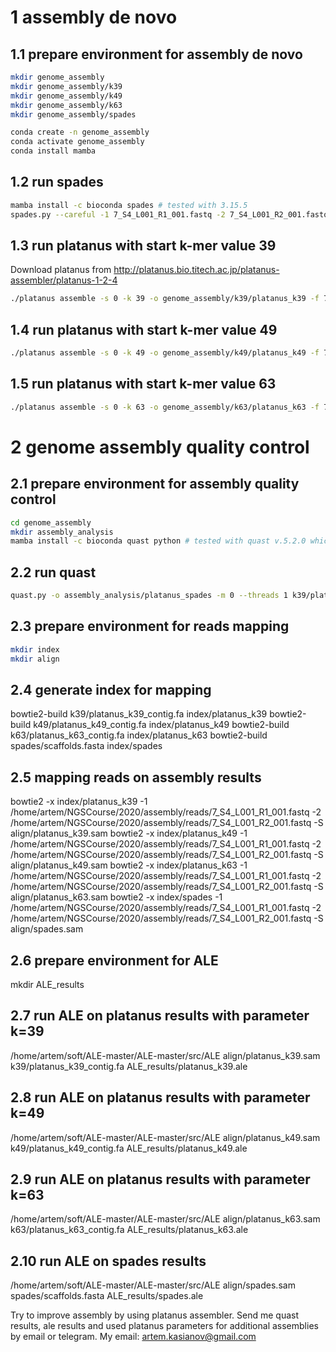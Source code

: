 # 1 assembly de novo
## 1.1 prepare environment for assembly de novo
```bash
mkdir genome_assembly
mkdir genome_assembly/k39
mkdir genome_assembly/k49
mkdir genome_assembly/k63
mkdir genome_assembly/spades

conda create -n genome_assembly
conda activate genome_assembly
conda install mamba
```
## 1.2 run spades
```bash
mamba install -c bioconda spades # tested with 3.15.5
spades.py --careful -1 7_S4_L001_R1_001.fastq -2 7_S4_L001_R2_001.fastq -o genome_assembly/spades
```
## 1.3 run platanus with start k-mer value 39
Download platanus from http://platanus.bio.titech.ac.jp/platanus-assembler/platanus-1-2-4
```bash
./platanus assemble -s 0 -k 39 -o genome_assembly/k39/platanus_k39 -f 7_S4_L001_R1_001.fastq 7_S4_L001_R2_001.fastq
```
## 1.4 run platanus with start k-mer value 49
```bash
./platanus assemble -s 0 -k 49 -o genome_assembly/k49/platanus_k49 -f 7_S4_L001_R1_001.fastq 7_S4_L001_R2_001.fastq
```
## 1.5 run platanus with start k-mer value 63
```bash
./platanus assemble -s 0 -k 63 -o genome_assembly/k63/platanus_k63 -f 7_S4_L001_R1_001.fastq 7_S4_L001_R2_001.fastq
```
# 2 genome assembly quality control
## 2.1 prepare environment for assembly quality control
```bash
cd genome_assembly
mkdir assembly_analysis
mamba install -c bioconda quast python # tested with quast v.5.2.0 which needed python v.3.10.* - tested with v.3.10.11
```
## 2.2 run quast
```bash
quast.py -o assembly_analysis/platanus_spades -m 0 --threads 1 k39/platanus_k39_contig.fa k49/platanus_k49_contig.fa k63/platanus_k63_contig.fa spades/scaffolds.fasta
```
## 2.3 prepare environment for reads mapping
```bash
mkdir index
mkdir align
```
## 2.4 generate index for mapping
bowtie2-build k39/platanus_k39_contig.fa index/platanus_k39
bowtie2-build k49/platanus_k49_contig.fa index/platanus_k49
bowtie2-build k63/platanus_k63_contig.fa index/platanus_k63
bowtie2-build spades/scaffolds.fasta index/spades
## 2.5 mapping reads on assembly results
bowtie2 -x index/platanus_k39 -1 /home/artem/NGSCourse/2020/assembly/reads/7_S4_L001_R1_001.fastq -2 /home/artem/NGSCourse/2020/assembly/reads/7_S4_L001_R2_001.fastq -S align/platanus_k39.sam
bowtie2 -x index/platanus_k49 -1 /home/artem/NGSCourse/2020/assembly/reads/7_S4_L001_R1_001.fastq -2 /home/artem/NGSCourse/2020/assembly/reads/7_S4_L001_R2_001.fastq -S align/platanus_k49.sam
bowtie2 -x index/platanus_k63 -1 /home/artem/NGSCourse/2020/assembly/reads/7_S4_L001_R1_001.fastq -2 /home/artem/NGSCourse/2020/assembly/reads/7_S4_L001_R2_001.fastq -S align/platanus_k63.sam
bowtie2 -x index/spades -1 /home/artem/NGSCourse/2020/assembly/reads/7_S4_L001_R1_001.fastq -2 /home/artem/NGSCourse/2020/assembly/reads/7_S4_L001_R2_001.fastq -S align/spades.sam
## 2.6 prepare environment for ALE
mkdir ALE_results
## 2.7 run ALE on platanus results with parameter k=39
/home/artem/soft/ALE-master/ALE-master/src/ALE align/platanus_k39.sam k39/platanus_k39_contig.fa ALE_results/platanus_k39.ale
## 2.8 run ALE on platanus results with parameter k=49
/home/artem/soft/ALE-master/ALE-master/src/ALE align/platanus_k49.sam k49/platanus_k49_contig.fa ALE_results/platanus_k49.ale
## 2.9 run ALE on platanus results with parameter k=63
/home/artem/soft/ALE-master/ALE-master/src/ALE align/platanus_k63.sam k63/platanus_k63_contig.fa ALE_results/platanus_k63.ale
## 2.10 run ALE on spades results
/home/artem/soft/ALE-master/ALE-master/src/ALE align/spades.sam spades/scaffolds.fasta ALE_results/spades.ale

Try to improve assembly by using platanus assembler. Send me quast results, ale results and used platanus parameters for additional assemblies by email or telegram.
My email: artem.kasianov@gmail.com